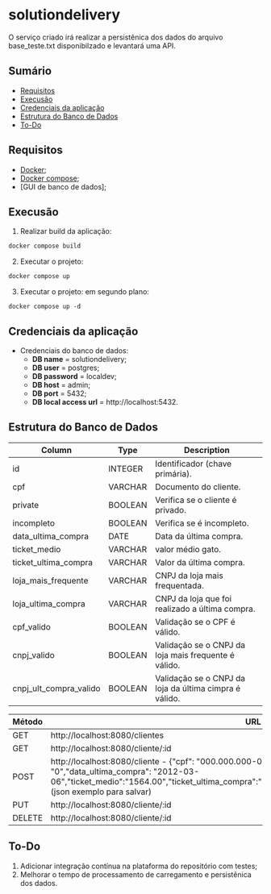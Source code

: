 # solutiondelivery

O serviço criado irá realizar a persistênica dos dados do arquivo base_teste.txt disponibilzado e levantará uma API.

## Sumário

- [Requisitos](#requisitos)
- [Execusão](#execusão)
- [Credenciais da aplicação](#credenciais-da-aplicação)
- [Estrutura do Banco de Dados](#estrutura-do-banco-de-dados)
- [To-Do](#to-do)

## Requisitos

- [Docker](https://docs.docker.com/);
- [Docker compose](https://docs.docker.com/compose/);
- [GUI de banco de dados];

## Execusão

1. Realizar build da aplicação:
```bash
docker compose build 
```
2. Executar o projeto:
```bash
docker compose up
 ```
3. Executar o projeto: em segundo plano:
````
docker compose up -d
````
## Credenciais da aplicação

  - Credenciais do banco de dados:
    - **DB name** = solutiondelivery;
    - **DB user** = postgres;
    - **DB password** = localdev;
    - **DB host** = admin;
    - **DB port** = 5432;
    - **DB local access url** =  http://localhost:5432.

## Estrutura do Banco de Dados
 
Column               |     Type      | Description
-------------------- | ------------- | -------------------------------------
id                   | INTEGER       | Identificador (chave primária).
cpf                  | VARCHAR       | Documento do cliente.
private              | BOOLEAN       | Verifica se o cliente é privado.
incompleto           | BOOLEAN       | Verifica se é incompleto.
data_ultima_compra   | DATE          | Data da última compra.  
ticket_medio         | VARCHAR       | valor médio gato.
ticket_ultima_compra | VARCHAR       | Valor da última compra.
loja_mais_frequente  | VARCHAR       | CNPJ da loja mais frequentada.
loja_ultima_compra   | VARCHAR       | CNPJ da loja que foi realizado a última compra.
cpf_valido           | BOOLEAN          | Validação se o CPF é válido.
cnpj_valido          | BOOLEAN          | Validação se o CNPJ da loja mais frequente é válido.
cnpj_ult_compra_valido | BOOLEAN        | Validação se o CNPJ da loja da última cimpra é válido.

Método    | URL   
--------- | ------
GET     | http://localhost:8080/clientes
GET     | http://localhost:8080/cliente/:id 
POST    | http://localhost:8080/cliente - {"cpf": "000.000.000-00","private": "1","incompleto": "0","data_ultima_compra": "2012-03-06","ticket_medio":"1564.00","ticket_ultima_compra":"","loja_mais_frequente":"","loja_ultima_compra":""} (json exemplo para salvar)
PUT     | http://localhost:8080/cliente/:id
DELETE  | http://localhost:8080/cliente/:id

## To-Do

1. Adicionar integração contínua na plataforma do repositório com testes;
2. Melhorar o tempo de processamento de carregamento e persistênica dos dados.
